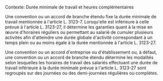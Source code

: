 Contexte: Durée minimale de travail et heures complémentaires

Une convention ou un accord de branche étendu fixe la durée minimale de travail mentionnée à l'article L. 3123-7. Lorsqu'elle est inférieure à celle prévue à l'article L. 3123-27, il détermine les garanties quant à la mise en œuvre d'horaires réguliers ou permettant au salarié de cumuler plusieurs activités afin d'atteindre une durée globale d'activité correspondant à un temps plein ou au moins égale à la durée mentionnée à l'article L. 3123-27.

Une convention ou un accord d'entreprise ou d'établissement ou, à défaut, une convention ou un accord de branche étendu détermine les modalités selon lesquelles les horaires de travail des salariés effectuant une durée de travail inférieure à la durée minimale prévue à l'article L. 3123-27 sont regroupés sur des journées ou des demi-journées régulières ou complètes.